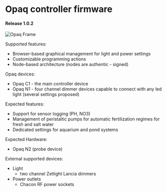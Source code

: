 # Opaq controller firmware
#### Release 1.0.2

![Opaq Frame](/tools/images/opaq_framev102.png?raw=true "Opaq Frame")

Supported features:
- Browser-based graphical management for light and power settings
- Customizable programming actions
- Node-based architecture (nodes are authentic - signed)

Opaq devices:
- Opaq C1 - the main controller device
- Opaq N1 - four channel dimmer devices capable to connect with any led light (several settings proposed)

Expected features:
- Support for sensor logging (PH, NO3)
- Management of peristaltic pumps for automatic fertilization regimes for fresh and salt water
- Dedicated settings for aquarium and pond systems

Expected Hardware:
- Opaq N2 (probe device)

External supported devices:
- Light
  * two channel Zetlight Lancia dimmers
- Power outlets
  * Chacon RF power sockets




